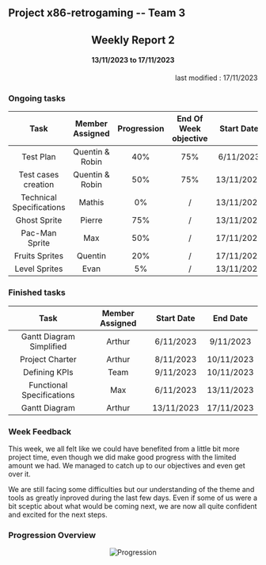 Project x86-retrogaming -- Team 3
---

<h2 align="center">Weekly Report 2</h2>

<h4 align="center">13/11/2023 to 17/11/2023</h4>

<p align="right">last modified : 17/11/2023</p>

### Ongoing tasks

<div align="center">

|           Task            |   Member Assigned   |   Progression   |   End Of Week objective   |   Start Date  |
|:-------------------------:|:-------------------:|:---------------:|:-------------------------:|:-------------:|
|Test Plan                  |Quentin & Robin      |40%              |75%                        |6/11/2023      |
|Test cases creation        |Quentin & Robin      |50%              |75%                        |13/11/2023     |
|Technical Specifications   |Mathis               |0%               |/                          |13/11/2023     |
|Ghost Sprite               |Pierre               |75%              |/                          |13/11/2023     |
|Pac-Man Sprite             |Max                  |50%              |/                          |17/11/2023     |
|Fruits Sprites             |Quentin              |20%              |/                          |17/11/2023     |
|Level Sprites              |Evan                 |5%               |/                          |13/11/2023     |

</div>

### Finished tasks

<div align="center">

|           Task            |   Member Assigned     |  Start Date   |   End Date  |
|:-------------------------:|:---------------------:|:-------------:|:-----------:|
|Gantt Diagram Simplified   |Arthur                 |6/11/2023      |9/11/2023    |
|Project Charter            |Arthur                 |8/11/2023      |10/11/2023   |
|Defining KPIs              |Team                   |9/11/2023      |10/11/2023   |
|Functional Specifications  |Max                    |6/11/2023      |13/11/2023   |
|Gantt Diagram              |Arthur                 |13/11/2023     |17/11/2023   |

</div>

### Week Feedback

This week, we all felt like we could have benefited from a little bit more project time, even though we did make good progress with the limited amount we had. We managed to catch up to our objectives and even get over it.

We are still facing some difficulties but our understanding of the theme and tools as greatly inproved during the last few days. Even if some of us were a bit sceptic about what would be coming next, we are now all quite confident and excited for the next steps.

### Progression Overview

<div align="center">

![Progression](../pictures/Weekly-Report/Progression-Week-2.png)

</div>